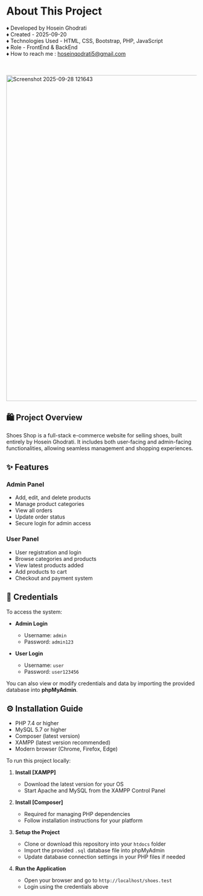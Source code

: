 # About This Project

<span>&diams;</span>  Developed by Hosein Ghodrati  
<span>&diams;</span>  Created - 2025-09-20  
<span>&diams;</span>  Technologies Used - HTML, CSS, Bootstrap, PHP, JavaScript  
<span>&diams;</span>  Role - FrontEnd & BackEnd  
<span>&diams;</span>  How to reach me : hoseinqodrati5@gmail.com  

<br>  
<br> 
<img width="1897" height="861" alt="Screenshot 2025-09-28 121643" src="https://github.com/user-attachments/assets/12e84580-4a33-4238-b82a-729950ea62e4" />




## 🛍️ Project Overview

Shoes Shop is a full-stack e-commerce website for selling shoes, built entirely by Hosein Ghodrati. It includes both user-facing and admin-facing functionalities, allowing seamless management and shopping experiences.

## ✨ Features

### Admin Panel
- Add, edit, and delete products  
- Manage product categories  
- View all orders  
- Update order status  
- Secure login for admin access  

### User Panel
- User registration and login  
- Browse categories and products  
- View latest products added  
- Add products to cart  
- Checkout and payment system  

## 🔐 Credentials

To access the system:

- **Admin Login**  
  - Username: `admin`  
  - Password: `admin123`

- **User Login**  
  - Username: `user`  
  - Password: `user123456`

You can also view or modify credentials and data by importing the provided database into **phpMyAdmin**.

## ⚙️ Installation Guide
- PHP 7.4 or higher
- MySQL 5.7 or higher
- Composer (latest version)
- XAMPP (latest version recommended)
- Modern browser (Chrome, Firefox, Edge)

To run this project locally:

1. **Install [XAMPP]**  
   - Download the latest version for your OS  
   - Start Apache and MySQL from the XAMPP Control Panel

2. **Install [Composer]**  
   - Required for managing PHP dependencies  
   - Follow installation instructions for your platform

3. **Setup the Project**
   - Clone or download this repository into your `htdocs` folder
   - Import the provided `.sql` database file into phpMyAdmin
   - Update database connection settings in your PHP files if needed

4. **Run the Application**
   - Open your browser and go to `http://localhost/shoes.test`
   - Login using the credentials above
